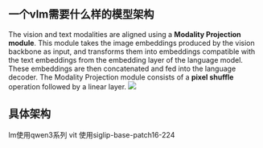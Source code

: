 ## 一个vlm需要什么样的模型架构
The vision and text modalities are aligned using a **Modality Projection module**. This module takes the image embeddings produced by the vision backbone as input, and transforms them into embeddings compatible with the text embeddings from the embedding layer of the language model. These embeddings are then concatenated and fed into the language decoder. The Modality Projection module consists of a **pixel shuffle** operation followed by a linear layer.
![](https://huggingface.co/datasets/huggingface/documentation-images/resolve/main/blog/nanovlm/architecture.png)

## 具体架构
lm使用qwen3系列
vit 使用siglip-base-patch16-224
